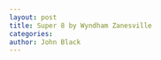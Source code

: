 ```yaml
---
layout: post
title: Super 8 by Wyndham Zanesville
categories: 
author: John Black
---
```


<body>
<script type="text/javascript">
window.location="https://www.booking.com/hotel/us/zanesville-2440-national-road.en.html?aid=893121&no_rooms=1&group_adults=1";
</script>
</body>
